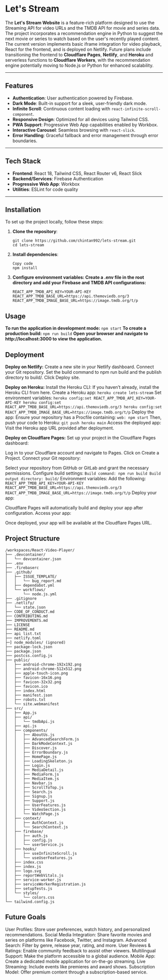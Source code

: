 # Let's Stream

The **Let's Stream Website** is a feature-rich platform designed to use the Streaming API for video URLs and the TMDB API for movie and series data. The project incorporates a recommendation engine in Python to suggest the next movie or series to watch based on the user's recently played content. The current version implements basic iframe integration for video playback, React for the frontend, and is deployed on Netlify. Future plans include transitioning the frontend to **Cloudflare Pages**, **Netlify**, and **Heroku** and serverless functions to **Cloudflare Workers**, with the recommendation engine potentially moving to Node.js or Python for enhanced scalability.

---

## Features

- **Authentication**: User authentication powered by Firebase.
- **Dark Mode**: Built-in support for a sleek, user-friendly dark mode.
- **Infinite Scroll**: Continuous content loading with `react-infinite-scroll-component`.
- **Responsive Design**: Optimized for all devices using Tailwind CSS.
- **PWA Support**: Progressive Web App capabilities enabled by Workbox.
- **Interactive Carousel**: Seamless browsing with `react-slick`.
- **Error Handling**: Graceful fallback and error management through error boundaries.

---

## Tech Stack

- **Frontend**: React 18, Tailwind CSS, React Router v6, React Slick
- **Backend/Services**: Firebase Authentication
- **Progressive Web App**: Workbox
- **Utilities**: ESLint for code quality

---

## Installation

To set up the project locally, follow these steps:

1. **Clone the repository**:
   ```
   git clone https://github.com/chintan992/lets-stream.git
   cd lets-stream
   ```
2. **Install dependencies**:
      ```
      Copy code
      npm install
      ```
3. **Configure environment variables: Create a .env file in the root directory and add your Firebase and TMDB API configurations:**
      ```
      REACT_APP_TMDB_API_KEY=YOUR-API-KEY
      REACT_APP_TMDB_BASE_URL=https://api.themoviedb.org/3
      REACT_APP_TMDB_IMAGE_BASE_URL=https://image.tmdb.org/t/p
      ```
## Usage
**To run the application in development mode:**
      ```
      npm start
      ```
**To create a production build:**
      ```
      npm run build
      ```
      **Open your browser and navigate to http://localhost:3000 to view the application.**

## Deployment
**Deploy on Netlify:**
   Create a new site in your Netlify dashboard.
   Connect your Git repository.
   Set the build command to npm run build and the publish directory to build/.
   Click Deploy site.

**Deploy on Heroku:**
   Install the Heroku CLI: If you haven’t already, install the Heroku CLI from here.
   Create a Heroku app:
      ```
      heroku create lets-stream
      ```
   Set environment variables:
      ```
      heroku config:set REACT_APP_TMDB_API_KEY=YOUR-API-KEY
      heroku config:set REACT_APP_TMDB_BASE_URL=https://api.themoviedb.org/3
      heroku config:set REACT_APP_TMDB_IMAGE_BASE_URL=https://image.tmdb.org/t/p
      ```
   Deploy the app: Ensure your repository has a Procfile containing:
      ```
      web: npm start
      ```
   Then, push your code to Heroku:
      ```
      git push heroku main
      ```
   Access the deployed app: Visit the Heroku app URL provided after deployment.

**Deploy on Cloudflare Pages:**
   Set up your project in the Cloudflare Pages dashboard:

   Log in to your Cloudflare account and navigate to Pages.
   Click on Create a Project.
   Connect your Git repository:

   Select your repository from GitHub or GitLab and grant the necessary permissions.
   Configure build settings:
      ```
      Build command: npm run build
      Build output directory: build/
      ```
   Environment variables: Add the following:
      ```
      REACT_APP_TMDB_API_KEY=YOUR-API-KEY
      REACT_APP_TMDB_BASE_URL=https://api.themoviedb.org/3
      REACT_APP_TMDB_IMAGE_BASE_URL=https://image.tmdb.org/t/p
      ```
   Deploy your app:

   Cloudflare Pages will automatically build and deploy your app after configuration.
   Access your app:

   Once deployed, your app will be available at the Cloudflare Pages URL.

## Project Structure 
```
/workspaces/React-Video-Player/
├── .devcontainer/
│   └── devcontainer.json
├── .env
├── .firebaserc
├── .github/
│   ├── ISSUE_TEMPLATE/
│   │   └── bug_report.md
│   ├── dependabot.yml
│   └── workflows/
│       └── node.js.yml
├── .gitignore
├── .netlify/
│   └── state.json
├── CODE_OF_CONDUCT.md
├── CONTRIBUTING.md
├── IMPROVEMENTS.md
├── LICENSE
├── README.md
├── api list.txt
├── netlify.toml
├─] node_modules/ (ignored)
├── package-lock.json
├── package.json
├── postcss.config.js
├── public/
│   ├── android-chrome-192x192.png
│   ├── android-chrome-512x512.png
│   ├── apple-touch-icon.png
│   ├── favicon-16x16.png
│   ├── favicon-32x32.png
│   ├── favicon.ico
│   ├── index.html
│   ├── manifest.json
│   ├── robots.txt
│   └── site.webmanifest
├── src/
│   ├── App.js
│   ├── api/
│   │   └── tmdbApi.js
│   ├── api.js
│   ├── components/
│   │   ├── AboutUs.js
│   │   ├── AdvancedSearchForm.js
│   │   ├── DarkModeContext.js
│   │   ├── Discover.js
│   │   ├── ErrorBoundary.js
│   │   ├── HomePage.js
│   │   ├── LoadingSkeleton.js
│   │   ├── Login.js
│   │   ├── MediaDetail.js
│   │   ├── MediaForm.js
│   │   ├── MediaItem.js
│   │   ├── Navbar.js
│   │   ├── ScrollToTop.js
│   │   ├── Search.js
│   │   ├── Signup.js
│   │   ├── Support.js
│   │   ├── UserFeatures.js
│   │   ├── VideoSection.js
│   │   └── WatchPage.js
│   ├── context/
│   │   ├── AuthContext.js
│   │   └── SearchContext.js
│   ├── firebase/
│   │   ├── auth.js
│   │   ├── config.js
│   │   └── userService.js
│   ├── hooks/
│   │   ├── useInfiniteScroll.js
│   │   └── useUserFeatures.js
│   ├── index.css
│   ├── index.js
│   ├── logo.svg
│   ├── reportWebVitals.js
│   ├── service-worker.js
│   ├── serviceWorkerRegistration.js
│   ├── setupTests.js
│   └── styles/
│       └── colors.css
└── tailwind.config.js

```

## Future Goals
   User Profiles: Store user preferences, watch history, and personalized recommendations.
   Social Media Integration: Share favorite movies and series on platforms like Facebook, Twitter, and Instagram.
   Advanced Search: Filter by genre, release year, rating, and more.
   User Reviews & Ratings: Enable community feedback to assist other viewers.
   Multilingual Support: Make the platform accessible to a global audience.
   Mobile App: Create a dedicated mobile application for on-the-go streaming.
   Live Streaming: Include events like premieres and award shows.
   Subscription Model: Offer premium content through a subscription-based service.
